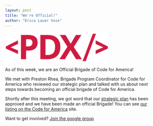 ```yaml
---
layout: post
title: "We're Official!"
author: "Erica Lauer Vose"
---
```


<a href="http://codeforamerica.org/brigade/index/Code-for-Portland"><img class="img-wrap" src="/assets/img/cfp-red-logo.jpg"></a>

As of this week, we are an Official Brigade of Code for America!

We met with Preston Rhea, Brigade Program Coordinator for Code for America who reviewed our strategic plan and talked with us about next steps towards becoming an official brigade of Code for America.

Shortly after this meeting, we got word that our <a href="https://docs.google.com/document/d/1fNI-5CAT4yVOrLkaQGX_zN94fcWcb4f87sBl4OLiEe0/edit?usp=sharing">strategic plan</a> has been approved and we have been made an official Brigade! You can see <a href="http://codeforamerica.org/brigade/index/Code-for-Portland">our listing on the Code for America</a> site.





<p class="side-note">
  Want to get involved? <a href="https://groups.google.com/forum/#!forum/code-for-portland">Join the google group</a>
</p>